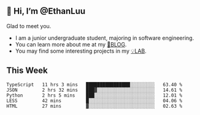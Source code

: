## 👋 Hi, I’m @EthanLuu

Glad to meet you.

- I am a junior undergraduate student, majoring in software engineering.
- You can learn more about me at my [📝BLOG](https://blog.ethanloo.cn).
- You may find some interesting projects in my [💡LAB](https://lab.ethanloo.cn).

## This Week
<!--START_SECTION:waka-->
```text
TypeScript   11 hrs 3 mins   ████████████████░░░░░░░░░   63.40 % 
JSON         2 hrs 32 mins   ███▓░░░░░░░░░░░░░░░░░░░░░   14.61 % 
Python       2 hrs 5 mins    ███░░░░░░░░░░░░░░░░░░░░░░   12.01 % 
LESS         42 mins         █░░░░░░░░░░░░░░░░░░░░░░░░   04.06 % 
HTML         27 mins         ▓░░░░░░░░░░░░░░░░░░░░░░░░   02.63 % 
```
<!--END_SECTION:waka-->
